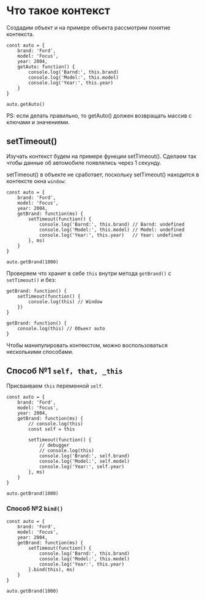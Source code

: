 # Что такое контекст
Создадим объект и на примере объекта рассмотрим понятие контекста.

    const auto = {
        brand: 'Ford',
        model: 'Focus',
        year: 2004,
        getAuto: function() {
            console.log('Barnd:', this.brand)
            console.log('Model:', this.model)
            console.log('Year:', this.year)
        }
    }

    auto.getAuto()

PS: если делать правильно, то getAuto() должен возвращать массив с ключами и значениями.

## setTimeout()
Изучать контекст будем на примере функции setTimeout(). Сделаем так чтобы данные об автомобиле появлялись через 1 секунду.

setTimeout() в объекте не сработает, поскольку setTimeout() находится в контексте окна `window`:

    const auto = {
        brand: 'Ford',
        model: 'Focus',
        year: 2004,
        getBrand: function(ms) {
            setTimeout(function() {
                console.log('Barnd:', this.brand) // Barnd: undefined
                console.log('Model:', this.model) // Model: undefined
                console.log('Year:', this.year)   // Year: undefined
            }, ms)
        }
    }

    auto.getBrand(1000)

Проверяем что хранит в себе `this` внутри метода `getBrand()` с `setTimeout()` и без:

    getBrand: function() {
        setTimeout(function() {
            console.log(this) // Window
        })
    }

    getBrand: function() {
        console.log(this) // Объект auto
    }

Чтобы манипулировать контекстом, можно воспользоваться несколькими способами. 

## Способ №1 `self, that, _this`
Присваиваем `this` переменной `self`.

    const auto = {
        brand: 'Ford',
        model: 'Focus',
        year: 2004,
        getBrand: function(ms) {
            // console.log(this)
            const self = this

            setTimeout(function() {
                // debugger
                // console.log(this)
                console.log('Brand:', self.brand)
                console.log('Model:', self.model)
                console.log('Year:', self.year)
            }, ms)
        }
    }

    auto.getBrand(1000)

### Способ №2 `bind()`

    const auto = {
        brand: 'Ford',
        model: 'Focus',
        year: 2004,
        getBrand: function(ms) {
            setTimeout(function() {
                console.log('Barnd:', this.brand)
                console.log('Model:', this.model)
                console.log('Year:', this.year)
            }.bind(this), ms)
        }
    }

    auto.getBrand(1000)
